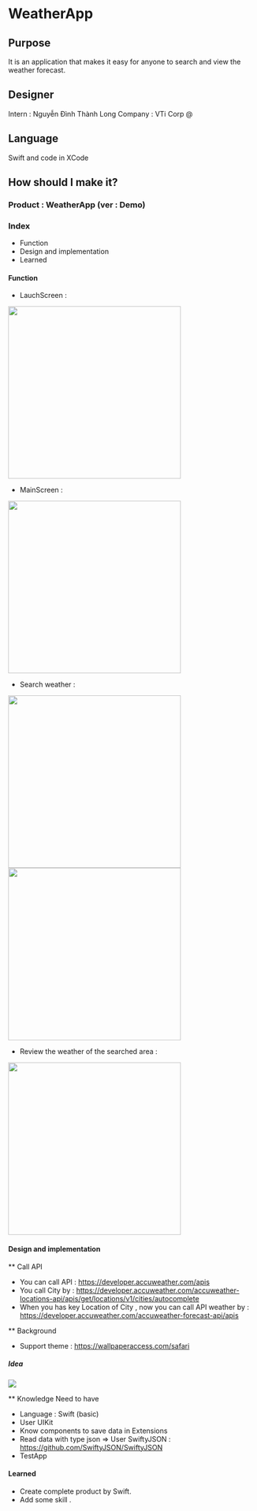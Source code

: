 # WeatherApp 

## Purpose

It is an application that makes it easy for anyone to search and view the weather forecast.

## Designer 

Intern : Nguyễn Đình Thành Long 
Company : VTi Corp @

## Language

Swift and code in XCode 

## How should I make it?

### Product : WeatherApp (ver : Demo)

### Index 
* Function 
* Design and implementation
* Learned 

#### Function 

- LauchScreen : 

<img src="https://github.com/longnguyen1998/WeatherApp_iOS/blob/master/Photo/demoapp3.png" width="350">

 - MainScreen : 

<img src="https://github.com/longnguyen1998/WeatherApp_iOS/blob/master/Photo/demoapp.jpeg" width="350" >

- Search weather :

<img src="https://github.com/longnguyen1998/WeatherApp_iOS/blob/master/Photo/demoapp4.png" width="350" >

<img src="https://github.com/longnguyen1998/WeatherApp_iOS/blob/master/Photo/demoapp2.jpeg" width="350" >

- Review the weather of the searched area :

<img src="https://github.com/longnguyen1998/WeatherApp_iOS/blob/master/Photo/demoapp1.jpeg" width="350" >

#### Design and implementation

** Call API
- You can call API : <https://developer.accuweather.com/apis>
- You call City by : <https://developer.accuweather.com/accuweather-locations-api/apis/get/locations/v1/cities/autocomplete>
- When you has key Location of City , now you can call API weather by : <https://developer.accuweather.com/accuweather-forecast-api/apis>

** Background 
- Support theme : <https://wallpaperaccess.com/safari>


##### Idea 

<img src="https://github.com/longnguyen1998/WeatherApp_iOS/blob/master/Photo/Full.png" >


** Knowledge Need to have 

- Language : Swift (basic) 
- User UIKit 
- Know components to save data in Extensions
- Read data with type json => User SwiftyJSON : <https://github.com/SwiftyJSON/SwiftyJSON> 
- TestApp 

#### Learned

- Create complete product by Swift. 
- Add some skill .
